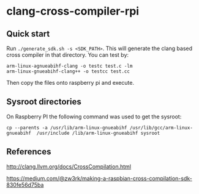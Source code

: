 # clang-cross-compiler-rpi


## Quick start
Run `./generate_sdk.sh -s <SDK_PATH>`. This will generate the clang based cross compiler in that directory. You can test by:

    arm-linux-agnueabihf-clang -o testc test.c -lm
    arm-linux-gnueabihf-clang++ -o testcc test.cc

Then copy the files onto raspberry pi and execute.


## Sysroot directories

On Raspberry PI the following command was used to get the sysroot:

    cp --parents -a /usr/lib/arm-linux-gnueabihf /usr/lib/gcc/arm-linux-gnueabihf  /usr/include /lib/arm-linux-gnueabihf sysroot

## References

http://clang.llvm.org/docs/CrossCompilation.html

https://medium.com/@zw3rk/making-a-raspbian-cross-compilation-sdk-830fe56d75ba
